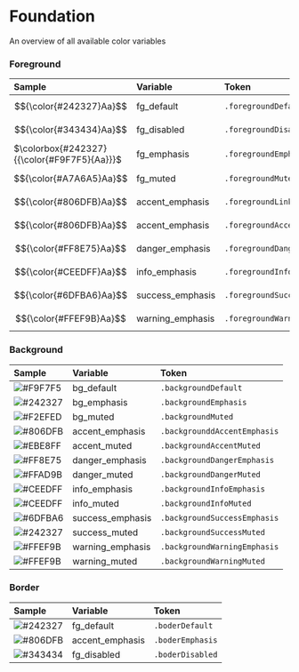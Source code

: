 # Foundation
An overview of all available color variables
### Foreground
|Sample|Variable|Token|
|:-|:-|:-|
|$${\color{#242327}Aa}$$|fg_default|`.foregroundDefault`|
|$${\color{#343434}Aa}$$|fg_disabled|`.foregroundDisabled`|
|$\colorbox{#242327}{{\color{#F9F7F5}{Aa}}}$|fg_emphasis|`.foregroundEmphasis`|
|$${\color{#A7A6A5}Aa}$$|fg_muted|`.foregroundMuted`|
|$${\color{#806DFB}Aa}$$|accent_emphasis|`.foregroundLink`|
|$${\color{#806DFB}Aa}$$|accent_emphasis|`.foregroundAccent`|
|$${\color{#FF8E75}Aa}$$|danger_emphasis|`.foregroundDanger`|
|$${\color{#CEEDFF}Aa}$$|info_emphasis|`.foregroundInfo`|
|$${\color{#6DFBA6}Aa}$$|success_emphasis|`.foregroundSuccess`|
|$${\color{#FFEF9B}Aa}$$|warning_emphasis|`.foregroundWarning`|
### Background
|Sample|Variable|Token|
|:-|:-|:-|
|![#F9F7F5](https://via.placeholder.com/15/F9F7F5/000000?text=+)|bg_default|`.backgroundDefault`|
|![#242327](https://via.placeholder.com/15/242327/000000?text=+)|bg_emphasis|`.backgroundEmphasis`|
|![#F2EFED](https://via.placeholder.com/15/F2EFED/000000?text=+)|bg_muted|`.backgroundMuted`|
|![#806DFB](https://via.placeholder.com/15/806DFB/000000?text=+)|accent_emphasis|`.backgrounddAccentEmphasis`|
|![#EBE8FF](https://via.placeholder.com/15/EBE8FF/000000?text=+)|accent_muted|`.backgroundAccentMuted`|
|![#FF8E75](https://via.placeholder.com/15/FF8E75/000000?text=+)|danger_emphasis|`.backgroundDangerEmphasis`|
|![#FFAD9B](https://via.placeholder.com/15/FFAD9B/000000?text=+)|danger_muted|`.backgroundDangerMuted`|
|![#CEEDFF](https://via.placeholder.com/15/CEEDFF/000000?text=+)|info_emphasis|`.backgroundInfoEmphasis`|
|![#CEEDFF](https://via.placeholder.com/15/CEEDFF/000000?text=+)|info_muted|`.backgroundInfoMuted`|
|![#6DFBA6](https://via.placeholder.com/15/6DFBA6/000000?text=+)|success_emphasis|`.backgroundSuccessEmphasis`|
|![#242327](https://via.placeholder.com/15/242327/000000?text=+)|success_muted|`.backgroundSuccessMuted`|
|![#FFEF9B](https://via.placeholder.com/15/FFEF9B/000000?text=+)|warning_emphasis|`.backgroundWarningEmphasis`|
|![#FFEF9B](https://via.placeholder.com/15/FFEF9B/000000?text=+)|warning_muted|`.backgroundWarningMuted`|
### Border
|Sample|Variable|Token|
|:-|:-|:-|
|![#242327](https://via.placeholder.com/15/242327/000000?text=+)|fg_default|`.boderDefault`|
|![#806DFB](https://via.placeholder.com/15/806DFB/000000?text=+)|accent_emphasis|`.boderEmphasis`|
|![#343434](https://via.placeholder.com/15/343434/000000?text=+)|fg_disabled|`.boderDisabled`|